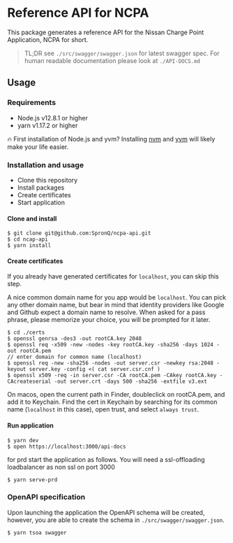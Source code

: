 # Reference API for NCPA

This package generates a reference API for the Nissan Charge Point Application, NCPA for short.

> TL;DR see `./src/swagger/swagger.json` for latest swagger spec. For human readable documentation please look at `./API-DOCS.md`

## Usage

### Requirements

- Node.js v12.8.1 or higher
- yarn v1.17.2 or higher

🔥 First installation of Node.js and yvm? Installing [nvm](https://github.com/nvm-sh/nvm) and [yvm](https://yvm.js.org/docs/overview) will likely make your life easier.

### Installation and usage

- Clone this repository
- Install packages
- Create certificates
- Start application

#### Clone and install

```
$ git clone git@github.com:SpronQ/ncpa-api.git
$ cd ncap-api
$ yarn install
```
#### Create certificates 

If you already have generated certificates for `localhost`, you can skip this step.

A nice common domain name for you app would be `localhost`. You can pick any other domain name, 
but bear in mind that identity providers like Google 
and Github expect a domain name to resolve. When asked for a pass phrase, 
please memorize your choice, you will be prompted for it later.

```
$ cd ./certs
$ openssl genrsa -des3 -out rootCA.key 2048
$ openssl req -x509 -new -nodes -key rootCA.key -sha256 -days 1024 -out rootCA.pem
// enter domain for common name (localhost)
$ openssl req -new -sha256 -nodes -out server.csr -newkey rsa:2048 -keyout server.key -config <( cat server.csr.cnf )
$ openssl x509 -req -in server.csr -CA rootCA.pem -CAkey rootCA.key -CAcreateserial -out server.crt -days 500 -sha256 -extfile v3.ext
```

On macos, open the current path in Finder, doubleclick on rootCA.pem, and add it to Keychain. 
Find the cert in Keychain by searching for its common name (`localhost` in this case), open trust, and select `always trust`.

#### Run application

```
$ yarn dev
$ open https://localhost:3000/api-docs
```

for prd start the application as follows. You will need a ssl-offloading loadbalancer as non ssl on port 3000

```
$ yarn serve-prd
```


### OpenAPI specification

Upon launching the application the OpenAPI schema will be created, however,
you are able to create the schema in `./src/swagger/swagger.json`.

```
$ yarn tsoa swagger
```
